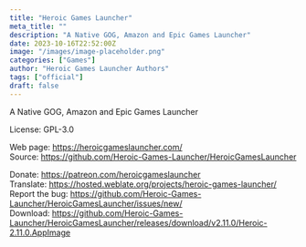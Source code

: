 ```yaml
---
title: "Heroic Games Launcher"
meta_title: ""
description: "A Native GOG, Amazon and Epic Games Launcher"
date: 2023-10-16T22:52:00Z
image: "/images/image-placeholder.png"
categories: ["Games"]
author: "Heroic Games Launcher Authors"
tags: ["official"]
draft: false
---
```


A Native GOG, Amazon and Epic Games Launcher

License: GPL-3.0

Web page: https://heroicgameslauncher.com/  
Source: https://github.com/Heroic-Games-Launcher/HeroicGamesLauncher

Donate: https://patreon.com/heroicgameslauncher  
Translate: https://hosted.weblate.org/projects/heroic-games-launcher/  
Report the bug: https://github.com/Heroic-Games-Launcher/HeroicGamesLauncher/issues/new/  
Download: https://github.com/Heroic-Games-Launcher/HeroicGamesLauncher/releases/download/v2.11.0/Heroic-2.11.0.AppImage
